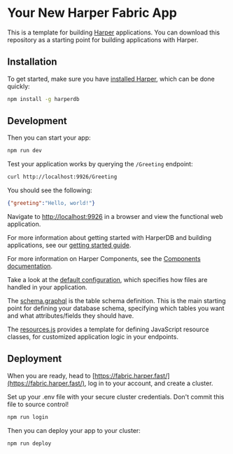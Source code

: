 # Your New Harper Fabric App

This is a template for building [Harper](https://www.harper.fast/) applications. You can download this repository as a starting point for building applications with Harper.

## Installation

To get started, make sure you have [installed Harper](https://docs.harperdb.io/docs/deployments/install-harper), which can be done quickly:

```sh
npm install -g harperdb
```

## Development

Then you can start your app:
```sh
npm run dev
```

Test your application works by querying the `/Greeting` endpoint:

```sh
curl http://localhost:9926/Greeting
```

You should see the following:

```json
{"greeting":"Hello, world!"}
```

Navigate to [http://localhost:9926](http://localhost:9926) in a browser and view the functional web application.

For more information about getting started with HarperDB and building applications, see our [getting started guide](https://docs.harperdb.io/docs).

For more information on Harper Components, see the [Components documentation](https://docs.harperdb.io/docs/reference/components).

Take a look at the [default configuration](./config.yaml), which specifies how files are handled in your application.

The [schema.graphql](./schema.graphql) is the table schema definition. This is the main starting point for defining your database schema, specifying which tables you want and what attributes/fields they should have.

The [resources.js](./resources.js) provides a template for defining JavaScript resource classes, for customized application logic in your endpoints.


## Deployment

When you are ready, head to [https://fabric.harper.fast/](https://fabric.harper.fast/), log in to your account, and create a cluster.

Set up your .env file with your secure cluster credentials. Don't commit this file to source control!

```sh
npm run login
```

Then you can deploy your app to your cluster:

```sh
npm run deploy
```
